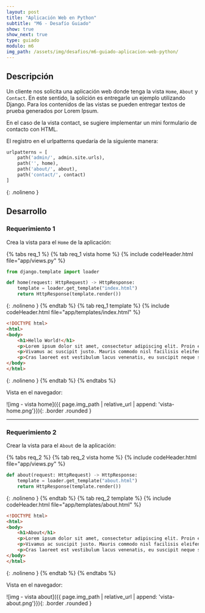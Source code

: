 ```yaml
---
layout: post
title: "Aplicación Web en Python"
subtitle: "M6 - Desafío Guiado"
show: true
show_next: true
type: guiado
modulo: m6
img_path: /assets/img/desafios/m6-guiado-aplicacion-web-python/
---
```


## Descripción

Un cliente nos solicita una aplicación web donde tenga la vista `Home`, `About` y `Contact`. En este sentido, la solición es entregarle un ejemplo utilizando Django. Para los contenidos de las vistas se pueden entregar textos de prueba generados por Lorem Ipsum.

En el caso de la vista contact, se sugiere implementar un mini formulario de contacto con HTML.

El registro en el urlpatterns quedaría de la siguiente manera:

```python
urlpatterns = [
	path('admin/', admin.site.urls),
	path('', home),
	path('about/', about),
	path('contact/', contact)
]
```
{: .nolineno }


## Desarrollo

### Requerimiento 1

Crea la vista para el `Home` de la aplicación:

{% tabs req_1 %}
{% tab req_1 vista home %}
{% include codeHeader.html file="app/views.py" %}
```python
from django.template import loader

def home(request: HttpRequest) -> HttpResponse:
	template = loader.get_template("index.html")
	return HttpResponse(template.render())
```
{: .nolineno }
{% endtab %}
{% tab req_1 template %}
{% include codeHeader.html file="app/templates/index.html" %}
```html
<!DOCTYPE html>
<html>
<body>
	<h1>Hello World!</h1>
	<p>Lorem ipsum dolor sit amet, consectetur adipiscing elit. Proin eu diam dignissim velit hendrerit finibus. Nunc tempor sem diam, nec imperdiet magna ultricies quis. Proin tristique egestas ligula sed euismod. Nullam posuere, metus vel finibus dictum, urna dolor porttitor magna, a ultricies mauris nibh eget quam. Phasellus libero dolor, luctus at metus quis, porttitor venenatis ipsum. Mauris hendrerit nulla non dolor fermentum, vel vestibulum enim aliquet. Sed dolor nulla, porttitor ornare congue mollis, blandit at est.</p>
	<p>Vivamus ac suscipit justo. Mauris commodo nisl facilisis eleifend tempor. Pellentesque et aliquet orci. Nulla facilisi. Sed sodales id lacus et ornare. Nulla ut ex pharetra, iaculis purus quis, eleifend ligula. Fusce at suscipit arcu. Nam fringilla odio lacus, a maximus felis iaculis non. Aenean feugiat rutrum ullamcorper. Mauris at sollicitudin augue. Aenean condimentum ut dolor sed pulvinar. Aenean luctus, neque nec lobortis cursus, nulla lorem luctus lectus, ut aliquet metus libero sit amet elit. Nunc ipsum dolor, euismod eu massa ut, ornare viverra odio. Curabitur tincidunt sem vel dapibus vehicula. Cras a sagittis sapien. Fusce sapien lorem, egestas euismod odio in, commodo cursus mi.</p>
	<p>Cras laoreet est vestibulum lacus venenatis, eu suscipit neque scelerisque. Cras vestibulum, turpis vel consectetur malesuada, leo justo scelerisque ligula, quis lobortis turpis sem quis neque. Aenean ut pulvinar ex. Mauris nisl erat, faucibus eget magna et, accumsan vestibulum ex. Aenean varius nisl dictum mauris lacinia aliquet ut non nunc. Aenean scelerisque euismod tempus. Donec nec libero ac mi elementum imperdiet at vitae dolor. Aliquam egestas ipsum eget risus convallis, non scelerisque massa pharetra. Cras nisi lacus, consequat sed commodo a, pharetra vel risus.</p>
</body>
</html>
```
{: .nolineno }
{% endtab %}
{% endtabs %}

Vista en el navegador:

![img - vista home]({{ page.img_path | relative_url | append: 'vista-home.png'}}){: .border .rounded }

---

### Requerimiento 2

Crear la vista para el `About` de la aplicación:

{% tabs req_2 %}
{% tab req_2 vista home %}
{% include codeHeader.html file="app/views.py" %}
```python
def about(request: HttpRequest) -> HttpResponse:
	template = loader.get_template("about.html")
	return HttpResponse(template.render())
```
{: .nolineno }
{% endtab %}
{% tab req_2 template %}
{% include codeHeader.html file="app/templates/about.html" %}
```html
<!DOCTYPE html>
<html>
<body>
	<h1>About</h1>
	<p>Lorem ipsum dolor sit amet, consectetur adipiscing elit. Proin eu diam dignissim velit hendrerit finibus. Nunc tempor sem diam, nec imperdiet magna ultricies quis. Proin tristique egestas ligula sed euismod. Nullam posuere, metus vel finibus dictum, urna dolor porttitor magna, a ultricies mauris nibh eget quam. Phasellus libero dolor, luctus at metus quis, porttitor venenatis ipsum. Mauris hendrerit nulla non dolor fermentum, vel vestibulum enim aliquet. Sed dolor nulla, porttitor ornare congue mollis, blandit at est.</p>
	<p>Vivamus ac suscipit justo. Mauris commodo nisl facilisis eleifend tempor. Pellentesque et aliquet orci. Nulla facilisi. Sed sodales id lacus et ornare. Nulla ut ex pharetra, iaculis purus quis, eleifend ligula. Fusce at suscipit arcu. Nam fringilla odio lacus, a maximus felis iaculis non. Aenean feugiat rutrum ullamcorper. Mauris at sollicitudin augue. Aenean condimentum ut dolor sed pulvinar. Aenean luctus, neque nec lobortis cursus, nulla lorem luctus lectus, ut aliquet metus libero sit amet elit. Nunc ipsum dolor, euismod eu massa ut, ornare viverra odio. Curabitur tincidunt sem vel dapibus vehicula. Cras a sagittis sapien. Fusce sapien lorem, egestas euismod odio in, commodo cursus mi.</p>
	<p>Cras laoreet est vestibulum lacus venenatis, eu suscipit neque scelerisque. Cras vestibulum, turpis vel consectetur malesuada, leo justo scelerisque ligula, quis lobortis turpis sem quis neque. Aenean ut pulvinar ex. Mauris nisl erat, faucibus eget magna et, accumsan vestibulum ex. Aenean varius nisl dictum mauris lacinia aliquet ut non nunc. Aenean scelerisque euismod tempus. Donec nec libero ac mi elementum imperdiet at vitae dolor. Aliquam egestas ipsum eget risus convallis, non scelerisque massa pharetra. Cras nisi lacus, consequat sed commodo a, pharetra vel risus.</p>
</body>
</html>
```
{: .nolineno }
{% endtab %}
{% endtabs %}

Vista en el navegador:

![img - vista about]({{ page.img_path | relative_url | append: 'vista-about.png'}}){: .border .rounded }
